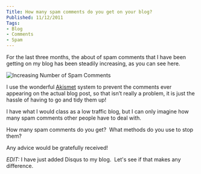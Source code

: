 ```yaml
---
Title: How many spam comments do you get on your blog?
Published: 11/12/2011
Tags:
- Blog
- Comments
- Spam
---
```


For the last three months, the about of spam comments that I have been getting on my blog has been steadily increasing, as you can see here.

![Increasing Number of Spam Comments](https://gep13wpstorage.blob.core.windows.net/gep13/2011/12/11/image7.png)

I use the wonderful [Akismet](http://akismet.com/) system to prevent the comments ever appearing on the actual blog post, so that isn’t really a problem, it is just the hassle of having to go and tidy them up!

I have what I would class as a low traffic blog, but I can only imagine how many spam comments other people have to deal with.

How many spam comments do you get?  What methods do you use to stop them?

Any advice would be gratefully received!

_EDIT:_ I have just added Disqus to my blog.  Let's see if that makes any difference.

